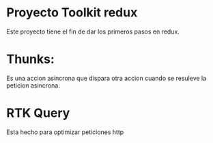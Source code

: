 # Proyecto Toolkit redux

Este proyecto tiene el fin de dar los primeros pasos en redux.

# Thunks: 
Es una accion asincrona que dispara otra accion cuando se resuleve la peticion asincrona.

# RTK Query
Esta hecho para optimizar peticiones http